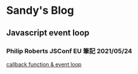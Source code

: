 # Sandy's Blog

## Javascript event loop

### Philip Roberts JSConf EU 筆記 2021/05/24

[callback function & event loop](https://huiyu580.github.io/gitpages/js_callback)
